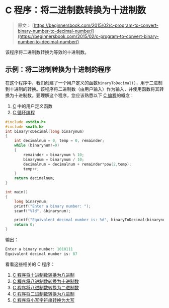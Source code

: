# C 程序：将二进制数转换为十进制数

> 原文： [https://beginnersbook.com/2015/02/c-program-to-convert-binary-number-to-decimal-number/](https://beginnersbook.com/2015/02/c-program-to-convert-binary-number-to-decimal-number/)

该程序将二进制数转换为等效的十进制数。

## 示例：将二进制转换为十进制的程序

在这个程序中，我们创建了一个用户定义的函数`binaryToDecimal()`，用于二进制到十进制的转换。该程序将二进制数（由用户输入）作为输入，并使用函数将其转换为十进制数。要理解这个程序，您应该熟悉以下 [C 编程](https://beginnersbook.com/2014/01/c-tutorial-for-beginners-with-examples/)的概念：

1.  [C](https://beginnersbook.com/2014/01/c-functions-examples/) 中的用户定义函数
2.  [C 循环编程](https://beginnersbook.com/2014/01/c-while-loop/)

```c
#include <stdio.h>
#include <math.h>
int binaryToDecimal(long binarynum)
{
    int decimalnum = 0, temp = 0, remainder;
    while (binarynum!=0)
    {
        remainder = binarynum % 10;
        binarynum = binarynum / 10;
        decimalnum = decimalnum + remainder*pow(2,temp);
        temp++;
    }
    return decimalnum;
}

int main()
{
    long binarynum;
    printf("Enter a binary number: ");
    scanf("%ld", &binarynum);

    printf("Equivalent decimal number is: %d", binaryToDecimal(binarynum));
    return 0;
}
```

输出：

```c
Enter a binary number: 1010111
Equivalent decimal number is: 87
```

看看这些相关的 C 程序：

1.  [C 程序将十进制数转换为八进制](https://beginnersbook.com/2017/09/c-program-to-convert-decimal-to-octal-number/)
2.  [C 程序将八进制数转换为十进制数](https://beginnersbook.com/2017/09/c-program-to-convert-octal-number-to-decimal-number/)
3.  [C 程序将八进制数转换为二进制数](https://beginnersbook.com/2017/09/c-program-to-convert-octal-number-to-binary-number/)
4.  [C 程序将二进制数转换为八进制](https://beginnersbook.com/2017/09/c-program-to-convert-binary-to-octal-number-system/)
5.  [C 程序将小写字符串转换为大写](https://beginnersbook.com/2015/02/c-program-to-convert-lowercase-string-to-uppercase-string/)